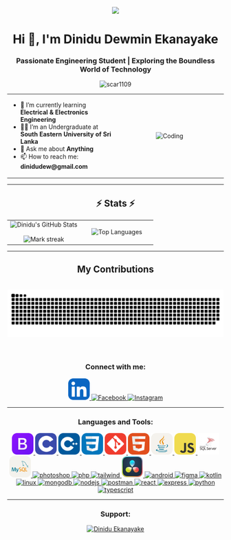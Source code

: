 <p align="center">
    <img src="https://github.com/7oSkaaa/7oSkaaa/blob/main/Images/about_me.gif?raw=true" width="100px">
</p>

<h1 align="center">Hi 👋, I'm Dinidu Dewmin Ekanayake</h1>
<h3 align="center">Passionate Engineering Student | Exploring the Boundless World of Technology</h3>

<p align="center">
    <img src="https://komarev.com/ghpvc/?username=DiniduEkanayake&label=Profile%20views&color=0e75b6&style=flat" alt="scar1109">
</p>

<table align="center">
    <tr border="none">
        <td width="50%" align="left">
            <ul>
                <li>🌱 I’m currently learning <strong>Electrical & Electronics Engineering</strong></li>
                <li>🧑‍🎓 I’m an Undergraduate at <strong>South Eastern University of Sri Lanka</strong></li>
                <li>💬 Ask me about <strong>Anything</strong></li>
                <li>📫 How to reach me: <strong>dinidudew@gmail.com</strong></li>
            </ul>
        </td>
        <td width="50%" align="center">
            <img src="https://repository-images.githubusercontent.com/588181932/e36ec678-7984-4cdd-8e4c-a3932772ff8e" alt="Coding" width="450">
        </td>
    </tr>
</table>

<hr>

<h2 align="center">⚡ Stats ⚡</h2>
<p align="center">
    <table align="center">
        <tr border="none">
            <td width="50%" align="center">
                <img src="https://github-readme-stats.vercel.app/api?username=DiniduEkanayake&theme=dark&show_icons=true&count_private=true" alt="Dinidu's GitHub Stats">
                <br><br>
                <img src="https://github-readme-streak-stats.herokuapp.com/?user=DiniduEkanayake&theme=dark&hide_border=false" title="🔥 Get streak stats for your profile at git.io/streak-stats" alt="Mark streak">
            </td>
            <td width="50%" align="center">
                <img src="https://github-readme-stats.anuraghazra1.vercel.app/api/top-langs/?username=DiniduEkanayake&theme=dark&hide_border=false&no-bg=true&no-frame=true&langs_count=10" alt="Top Languages">
            </td>
        </tr>
    </table>
</p>
<hr>

<div align="center">
    <h2>My Contributions</h2>
    <br>
    <img src="https://raw.githubusercontent.com/salesp07/salesp07/output/github-contribution-grid-snake.svg" alt="snake eating my contributions">
    <br><br><br>
</div>

<h3 align="center">Connect with me:</h3>
<p align="center">
    </a>
    <a href="https://linkedin.com/in/dinidu dewmin ekanayake" target="blank">
        <img src="https://github.com/tandpfun/skill-icons/blob/main/icons/LinkedIn.svg" alt="LinkedIn" height="50" width="50">
    </a>
    <a href="https://fb.com/dinidu ekanayake" target="blank">
        <img src="https://raw.githubusercontent.com/rahuldkjain/github-profile-readme-generator/master/src/images/icons/Social/facebook.svg" alt="Facebook" height="50" width="50">
    </a>
    <a href="https://www.instagram.com/dinidu_dewmin/" target="blank">
        <img src="https://www.edigitalagency.com.au/wp-content/uploads/new-Instagram-icon-png-full-colour.png" alt="Instagram" height="50" width="50">
    </a>
</p>

<hr>

<h3 align="center">Languages and Tools:</h3>
<p align="center"> <a href="https://getbootstrap.com" target="_blank" rel="noreferrer"> <img src="https://github.com/tandpfun/skill-icons/blob/main/icons/Bootstrap.svg" alt="bootstrap" width="50" height="50"/> </a> <a href="https://www.cprogramming.com/" target="_blank" rel="noreferrer"> <img src="https://github.com/tandpfun/skill-icons/blob/main/icons/C.svg" alt="c" width="50" height="50"/> </a> <a href="https://www.w3schools.com/cpp/" target="_blank" rel="noreferrer"> <img src="https://github.com/tandpfun/skill-icons/blob/main/icons/CPP.svg" alt="cplusplus" width="50" height="50"/> </a> <a href="https://www.w3schools.com/css/" target="_blank" rel="noreferrer"> <img src="https://github.com/tandpfun/skill-icons/blob/main/icons/CSS.svg" alt="css3" width="50" height="50"/> </a> <a href="https://git-scm.com/" target="_blank" rel="noreferrer"> <img src="https://github.com/tandpfun/skill-icons/blob/main/icons/Git.svg" alt="git" width="50" height="50"/> </a> <a href="https://www.w3.org/html/" target="_blank" rel="noreferrer"> <img src="https://github.com/tandpfun/skill-icons/blob/main/icons/HTML.svg" alt="html5" width="50" height="50"/> </a> <a href="https://www.java.com" target="_blank" rel="noreferrer"> <img src="https://github.com/tandpfun/skill-icons/blob/main/icons/Java-Light.svg" alt="java" width="50" height="50"/> </a> <a href="https://developer.mozilla.org/en-US/docs/Web/JavaScript" target="_blank" rel="noreferrer"> <img src="https://github.com/tandpfun/skill-icons/blob/main/icons/JavaScript.svg" alt="javascript" width="50" height="50"/> </a> <a href="https://www.microsoft.com/en-us/sql-server" target="_blank" rel="noreferrer"> <img src="https://github.com/Scar1109/skill-icons/blob/Scar1109/icons/microsoftSQL.svg" alt="mssql" width="50" height="50"/> </a> <a href="https://www.mysql.com/" target="_blank" rel="noreferrer"> <img src="https://github.com/tandpfun/skill-icons/blob/main/icons/MySQL-Light.svg" alt="mysql" width="50" height="50"/> </a> <a href="https://www.photoshop.com/en" target="_blank" rel="noreferrer"> <img src="https://github.com/Scar1109/skill-icons/blob/Scar1109/icons/Photoshop.svg" alt="photoshop" width="50" height="50"/> </a> <a href="https://www.php.net" target="_blank" rel="noreferrer"> <img src="https://github.com/Scar1109/skill-icons/blob/Scar1109/icons/PHP-Light.svg" alt="php" width="50" height="50"/> </a> <a href="https://tailwindcss.com/" target="_blank" rel="noreferrer"> <img src="https://github.com/Scar1109/skill-icons/blob/Scar1109/icons/TailwindCSS-Light.svg" alt="tailwind" width="50" height="50"/> </a> <a href="https://www.blackmagicdesign.com/products/davinciresolve" target="_blank" rel="noreferrer"> <img src="https://github.com/Scar1109/skill-icons/blob/Scar1109/icons/DavinchiResolve.svg" alt="DavinchiResolve" width="50" height="50"/> </a> <a href="https://developer.android.com" target="_blank" rel="noreferrer"> <img src="https://github.com/Scar1109/skill-icons/blob/main/icons/AndroidStudio-Light.svg" alt="android" width="50" height="50"/> </a> <a href="https://www.figma.com/" target="_blank" rel="noreferrer"> <img src="https://github.com/Scar1109/skill-icons/blob/main/icons/Figma-Light.svg" alt="figma" width="50" height="50"/> </a> <a href="https://kotlinlang.org" target="_blank" rel="noreferrer"> <img src="https://github.com/Scar1109/skill-icons/blob/main/icons/Kotlin-Light.svg" alt="kotlin" width="50" height="50"/> </a> <a href="https://www.linux.org/" target="_blank" rel="noreferrer"> <img src="https://github.com/Scar1109/skill-icons/blob/main/icons/Linux-Light.svg" alt="linux" width="50" height="50"/> </a> <a href="https://www.mongodb.com/" target="_blank" rel="noreferrer"> <img src="https://github.com/Scar1109/skill-icons/blob/main/icons/MongoDB.svg" alt="mongodb" width="50" height="50"/> </a> <a href="https://nodejs.org" target="_blank" rel="noreferrer"> <img src="https://github.com/Scar1109/skill-icons/blob/main/icons/NodeJS-Light.svg" alt="nodejs" width="50" height="50"/> </a> <a href="https://postman.com" target="_blank" rel="noreferrer"> <img src="https://github.com/Scar1109/skill-icons/blob/main/icons/Postman.svg" alt="postman" width="50" height="50"/> </a> <a href="https://reactjs.org/" target="_blank" rel="noreferrer"> <img src="https://github.com/Scar1109/skill-icons/blob/main/icons/React-Light.svg" alt="react" width="50" height="50"/> </a> <a href="https://expressjs.com" target="_blank" rel="noreferrer"> <img src="https://github.com/Scar1109/skill-icons/blob/main/icons/ExpressJS-Light.svg" alt="express" width="50" height="50"/> </a> <a href="https://www.python.org" target="_blank" rel="noreferrer"> <img src="https://github.com/Scar1109/skill-icons/blob/main/icons/Python-Light.svg" alt="python" width="50" height="50"/> </a> <a href="https://www.typescriptlang.org/" target="_blank" rel="noreferrer"> <img src="https://github.com/Scar1109/skill-icons/blob/main/icons/TypeScript.svg" alt="typescript" width="50" height="50"/> </a> </p>
<hr>

<h3 align="center">Support:</h3>
<p align="center">
    <a href="https://buymeacoffee.com/diniduekanayake">
        <img src="https://cdn.buymeacoffee.com/buttons/v2/default-yellow.png" height="50" width="210" alt="Dinidu Ekanayake">
    </a>
</p>
